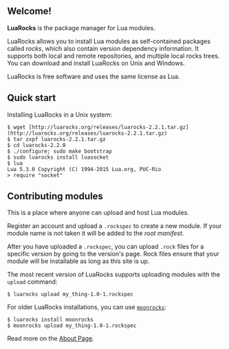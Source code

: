 ## Welcome!

**LuaRocks** is the package manager for Lua modules. 

LuaRocks allows you to install Lua modules as self-contained packages called _rocks_, which also contain version dependency information. It supports both local and remote repositories, and multiple local rocks trees. You can download and install LuaRocks on Unix and Windows.

LuaRocks is free software and uses the same license as Lua.

## Quick start

Installing LuaRocks in a Unix system:

    $ wget [http://luarocks.org/releases/luarocks-2.2.1.tar.gz](http://luarocks.org/releases/luarocks-2.2.1.tar.gz)
    $ tar zxpf luarocks-2.2.1.tar.gz
    $ cd luarocks-2.2.0
    $ ./configure; sudo make bootstrap
    $ sudo luarocks install luasocket
    $ lua
    Lua 5.3.0 Copyright (C) 1994-2015 Lua.org, PUC-Rio
    > require "socket"

## Contributing modules

This is a place where anyone can upload and host Lua modules.

Register an account and upload a `.rockspec` to create a new module. If your
module name is not taken it will be added to the *root manifest*.

After you have uploaded a `.rockspec`, you can upload `.rock` files for a
specific version by going to the version's page. Rock files ensure that your
module will be installable as long as this site is up.

The most recent version of LuaRocks supports uploading modules with the
`upload` command:

    $ luarocks upload my_thing-1.0-1.rockspec

For older LuaRocks installations, you can use [`moonrocks`](https://github.com/leafo/moonrocks):

    $ luarocks install moonrocks
    $ moonrocks upload my_thing-1.0-1.rockspec

Read more on the [About Page][1].

  [1]: /about
